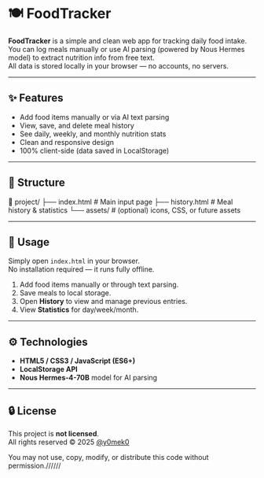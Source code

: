 # 🍽️ FoodTracker

**FoodTracker** is a simple and clean web app for tracking daily food intake.  
You can log meals manually or use AI parsing (powered by Nous Hermes model) to extract nutrition info from free text.  
All data is stored locally in your browser — no accounts, no servers.

---

## ✨ Features

- Add food items manually or via AI text parsing  
- View, save, and delete meal history  
- See daily, weekly, and monthly nutrition stats  
- Clean and responsive design  
- 100% client-side (data saved in LocalStorage)

---

## 🧭 Structure

📂 project/
├── index.html # Main input page
├── history.html # Meal history & statistics
└── assets/ # (optional) icons, CSS, or future assets


---

## 🚀 Usage

Simply open `index.html` in your browser.  
No installation required — it runs fully offline.

1. Add food items manually or through text parsing.
2. Save meals to local storage.
3. Open **History** to view and manage previous entries.
4. View **Statistics** for day/week/month.

---

## ⚙️ Technologies

- **HTML5 / CSS3 / JavaScript (ES6+)**
- **LocalStorage API**
- **Nous Hermes-4-70B** model for AI parsing

---

## 🔒 License

This project is **not licensed**.  
All rights reserved © 2025 [@y0mek0](https://github.com/y0mek0)

You may not use, copy, modify, or distribute this code without permission.//////
